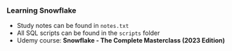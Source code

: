 ### Learning Snowflake

- Study notes can be found in `notes.txt`
- All SQL scripts can be found in the `scripts` folder
- Udemy course: **Snowflake - The Complete Masterclass (2023 Edition)**